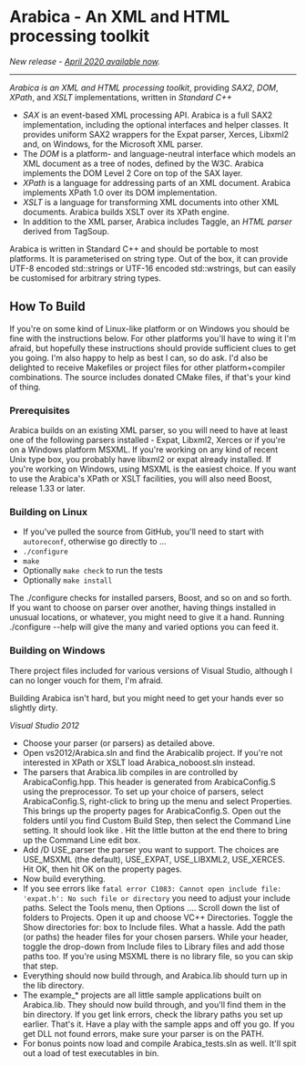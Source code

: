 # Arabica - An XML and HTML processing toolkit

*New release - [April 2020 available now](https://github.com/jezhiggins/arabica/releases/tag/2020-April).*

----

*Arabica is an XML and HTML processing toolkit*, providing *SAX2*, *DOM*, *XPath*, and *XSLT* implementations, written in *Standard C++*

* *SAX* is an event-based XML processing API. Arabica is a full SAX2 implementation, including the optional interfaces and helper classes. It provides uniform SAX2 wrappers for the Expat parser, Xerces, Libxml2 and, on Windows, for the Microsoft XML parser.
* The *DOM* is a platform- and language-neutral interface which models an XML document as a tree of nodes, defined by the W3C. Arabica implements the DOM Level 2 Core on top of the SAX layer.
* *XPath* is a language for addressing parts of an XML document. Arabica implements XPath 1.0 over its DOM implementation.
* *XSLT* is a language for transforming XML documents into other XML documents. Arabica builds XSLT over its XPath engine.
* In addition to the XML parser, Arabica includes Taggle, an *HTML parser* derived from TagSoup.

Arabica is written in Standard C++ and should be portable to most platforms. It is parameterised on string type. Out of the box, it can provide UTF-8 encoded std::strings or UTF-16 encoded std::wstrings, but can easily be customised for arbitrary string types.

## How To Build

If you're on some kind of Linux-like platform or on Windows you should be fine with the instructions below. For other platforms you'll have to wing it I'm afraid, but hopefully these instructions should provide sufficient clues to get you going. I'm also happy to help as best I can, so do ask. I'd also be delighted to receive Makefiles or project files for other platform+compiler combinations. The source includes donated CMake files, if that's your kind of thing.

### Prerequisites

Arabica builds on an existing XML parser, so you will need to have at least one of the following parsers installed - Expat, Libxml2, Xerces or if you're on a Windows platform MSXML. If you're working on any kind of recent Unix type box, you probably have libxml2 or expat already installed. If you're working on Windows, using MSXML is the easiest choice. If you want to use the Arabica's XPath or XSLT facilities, you will also need Boost, release 1.33 or later.

### Building on Linux

* If you've pulled the source from GitHub, you'll need to start with `autoreconf`, otherwise go directly to ...
* `./configure`
* `make`
* Optionally `make check` to run the tests
* Optionally `make install`

The ./configure checks for installed parsers, Boost, and so on and so forth. If you want to choose on parser over another, having things installed in unusual locations, or whatever, you might need to give it a hand. Running ./configure --help will give the many and varied options you can feed it.

### Building on Windows

There project files included for various versions of Visual Studio, although I can no longer vouch for them, I'm afraid.

 Building Arabica isn't hard, but you might need to get your hands ever so slightly dirty.

*Visual Studio 2012*

* Choose your parser (or parsers) as detailed above.
* Open vs2012/Arabica.sln and find the Arabicalib project. If you're not interested in XPath or XSLT load Arabica_noboost.sln instead.
* The parsers that Arabica.lib compiles in are controlled by ArabicaConfig.hpp. This header is generated from ArabicaConfig.S using the preprocessor. To set up your choice of parsers, select ArabicaConfig.S, right-click to bring up the menu and select Properties. This brings up the property pages for ArabicaConfig.S. Open out the folders until you find Custom Build Step, then select the Command Line setting. It should look like . Hit the little button at the end there to bring up the Command Line edit box.
* Add /D USE_parser the parser you want to support. The choices are USE_MSXML (the default), USE_EXPAT, USE_LIBXML2, USE_XERCES. Hit OK, then hit OK on the property pages.
* Now build everything.
* If you see errors like `fatal error C1083: Cannot open include file: 'expat.h': No such file or directory` you need to adjust your include paths. Select the Tools menu, then Options .... Scroll down the list of folders to Projects. Open it up and choose VC++ Directories. Toggle the Show directories for: box to Include files. What a hassle. Add the path (or paths) the header files for your chosen parsers. While your header, toggle the drop-down from Include files to Library files and add those paths too. If you're using MSXML there is no library file, so you can skip that step.
* Everything should now build through, and Arabica.lib should turn up in the lib directory.
* The example_* projects are all little sample applications built on Arabica.lib. They should now build through, and you'll find them in the bin directory. If you get link errors, check the library paths you set up earlier. That's it. Have a play with the sample apps and off you go. If you get DLL not found errors, make sure your parser is on the PATH.
* For bonus points now load and compile Arabica_tests.sln as well. It'll spit out a load of test executables in bin.
